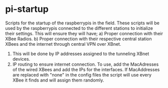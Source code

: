 # pi-startup
Scripts for the startup of the raspberrypis in the field.
These scripts will be used by the raspberrypis connected to the different stations to initialize
their settings. This will ensure they will have;
a) Proper connection with their XBee Radios.
b) Proper connection with their respective central station XBees and the internet through central VPN over XBnet.
  1) This will be done by IP addresses assigned to the tunneling XBnet devices.
  2) IP routing to ensure internet connection.
To use, add the MacAdresses of the wired XBees and add the IPs for the interfaces. If MacAddresses are replaced with "none" in the config files the script will use every XBee it finds and will assign them randomly.
